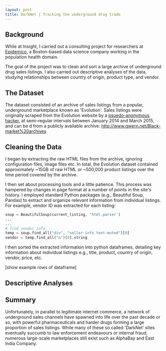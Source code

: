 ```yaml
---
layout: post
title: DarkNet | Tracking the underground drug trade
---
```


## Background

While at Insight, I carried out a consulting project for researchers at [Epidemico](http://www.epidemico.com), a Boston-based data science company working in the population health domain. 

The goal of the project was to clean and sort a large archive of underground drug sales listings. I also carried out descriptive analyses of the data, studying relationships between country of origin, product type, and vendor.

## The Dataset

The dataset consisted of an archive of sales listings from a popular, underground marketplace known as 'Evolution'. Sales listings were originally scraped from the Evolution website by a [psuedo-anonymous hacker](http://www.gwern.net), at semi-regular intervals between January 2014 and March 2015, and can be d from a publicly available archive: <http://www.gwern.net/Black-market%20archives>

## Cleaning the Data

I began by extracting the raw HTML files from the archive, ignoring configuration files, image files etc. In total, the Evolution dataset contained approximately ~15GB of raw HTML or ~500,000 product listings over the time period covered by the archive. 

I then set about processing tools and a little patience. This process was hampered by changes in page format at a number of points in the site's history. I employed standard Python packages (e.g., Beautiful Soup, Pandas) to extract and organize relevant information from individual listings. For example, vendor ID was extracted for each listing:

```python
soup = BeautifulSoup(current_listing, 'html.parser')
...
...
# find vendor info.
temp = soup.find_all("div", "seller-info text-muted")[0]
vendor = temp.find_all("a")[0].string
```

I then sorted the extracted information into python dataframes, detailing key information about individual listings e.g., title, product, country of origin, vendor, price, etc.

[show example rows of dataframe]

## Descriptive Analyses

## Summary
Unfortunately, in parallel to legitimate internet commerce, a network of underground sales channels have spawned into life over the past decade or so, with powerful pharmaceuticals and harder drugs forming a large proportion of sales listings. While many of these so called 'DarkNet' sites eventually succumb to law enforcement endeavours or internal fraud, numerous large-scale marketplaces still exist such as AlphaBay and East India Company.
